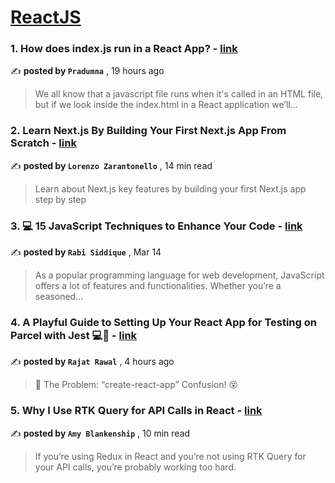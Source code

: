 
<h1><a href=https://medium.com/tag/reactjs/recommended target="_blank" rel="noopener noreferrer">ReactJS</a></h1>
<h3>1. How does index.js run in a React App? - <a href=https://medium.com/@pradumnabajoria/how-does-index-js-run-in-a-react-app-fc9ca20001c8?source=tag_recommended_feed---------0-84----------reactjs----------4009e9c0_278d_4e3a_a0f0_b964161a9393------- target="_blank" rel="noopener noreferrer">link</a></h3>

✍️ **posted by `Pradumna`** <date> , 19 hours ago</date>

<blockquote>We all know that a javascript file runs when it's called in an HTML file, but if we look inside the index.html in a React application we’ll…</blockquote>

<h3>2. Learn Next.js By Building Your First Next.js App From Scratch - <a href=https://medium.com/gitconnected/learn-next-js-by-building-your-first-next-js-app-from-scratch-8ec7cc93a9cb?source=tag_recommended_feed---------1-107----------reactjs----------4009e9c0_278d_4e3a_a0f0_b964161a9393------- target="_blank" rel="noopener noreferrer">link</a></h3>

✍️ **posted by `Lorenzo Zarantonello`** <date> , 14 min read</date>

<blockquote>Learn about Next.js key features by building your first Next.js app step by step</blockquote>

<h3>3. 💻 15 JavaScript Techniques to Enhance Your Code - <a href=https://medium.com/gitconnected/15-javascript-techniques-to-enhance-your-code-67a40ed3f08f?source=tag_recommended_feed---------2-85----------reactjs----------4009e9c0_278d_4e3a_a0f0_b964161a9393------- target="_blank" rel="noopener noreferrer">link</a></h3>

✍️ **posted by `Rabi Siddique`** <date> , Mar 14</date>

<blockquote>As a popular programming language for web development, JavaScript offers a lot of features and functionalities. Whether you’re a seasoned…</blockquote>

<h3>4. A Playful Guide to Setting Up Your React App for Testing on Parcel with Jest 💻🚀 - <a href=https://medium.com/@rwlrajat/a-playful-guide-to-setting-up-your-react-app-for-testing-on-parcel-with-jest-5c9bd8f644de?source=tag_recommended_feed---------3-84----------reactjs----------4009e9c0_278d_4e3a_a0f0_b964161a9393------- target="_blank" rel="noopener noreferrer">link</a></h3>

✍️ **posted by `Rajat Rawal`** <date> , 4 hours ago</date>

<blockquote>🎉 The Problem: “create-react-app” Confusion! 😵</blockquote>

<h3>5. Why I Use RTK Query for API Calls in React - <a href=https://medium.com/codex/why-i-use-rtk-query-for-api-calls-in-react-fee9e2a4538?source=tag_recommended_feed---------4-107----------reactjs----------4009e9c0_278d_4e3a_a0f0_b964161a9393------- target="_blank" rel="noopener noreferrer">link</a></h3>

✍️ **posted by `Amy Blankenship`** <date> , 10 min read</date>

<blockquote>If you’re using Redux in React and you’re not using RTK Query for your API calls, you’re probably working too hard.</blockquote>

